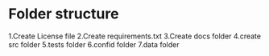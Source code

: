 # Folder structure

1.Create License file
2.Create requirements.txt
3.Create docs folder
4.create src folder
5.tests folder
6.confid folder
7.data folder
